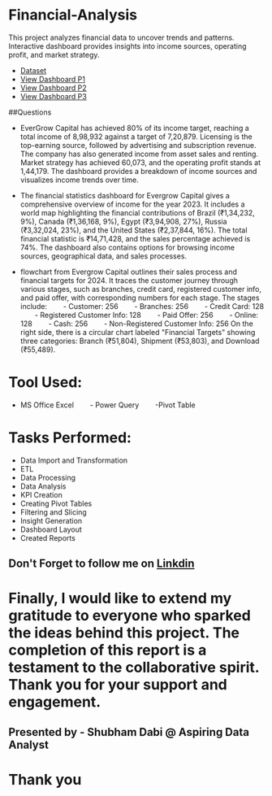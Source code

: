 # Financial-Analysis
This project analyzes financial data to uncover trends and patterns. Interactive dashboard provides insights into income sources, operating profit, and market strategy.
- <a href= "https://github.com/shubhamdabi2024/Financial-Analysis/blob/main/Financial%20Analysis.xlsx">Dataset</a>
- <a href= "https://github.com/shubhamdabi2024/Financial-Analysis/blob/main/Financial%20Analysis%20Page%201.png">View Dashboard P1</a>
- <a href= "https://github.com/shubhamdabi2024/Financial-Analysis/blob/main/Financial%20Analysis%20Page%202.png">View Dashboard P2</a>
- <a href= "https://github.com/shubhamdabi2024/Financial-Analysis/blob/main/Financial%20Analysis%20Page%203.png">View Dashboard P3</a>

##Questions
- EverGrow Capital has achieved 80% of its income target, reaching a total income of 8,98,932 against a target of 7,20,879. Licensing is the top-earning source, followed by advertising and subscription revenue. The company has also generated income from asset sales and renting. Market strategy has achieved 60,073, and the operating profit stands at 1,44,179. The dashboard provides a breakdown of income sources and visualizes income trends over time.

- The financial statistics dashboard for Evergrow Capital gives a comprehensive overview of income for the year 2023. It includes a world map highlighting the financial contributions of Brazil (₹1,34,232, 9%), Canada (₹1,36,168, 9%), Egypt (₹3,94,908, 27%), Russia (₹3,32,024, 23%), and the United States (₹2,37,844, 16%). The total financial statistic is ₹14,71,428, and the sales percentage achieved is 74%. The dashboard also contains options for browsing income sources, geographical data, and sales processes.

- flowchart from Evergrow Capital outlines their sales process and financial targets for 2024. It traces the customer journey through various stages, such as branches, credit card, registered customer info, and paid offer, with corresponding numbers for each stage. The stages include:
  - Customer: 256
  - Branches: 256
  - Credit Card: 128
  - Registered Customer Info: 128
  - Paid Offer: 256
  - Online: 128
  - Cash: 256
  - Non-Registered Customer Info: 256
On the right side, there is a circular chart labeled "Financial Targets" showing three categories: Branch (₹51,804), Shipment (₹53,803), and Download (₹55,489).
# Tool Used:
- MS Office Excel
  - Power Query
  -Pivot Table
# Tasks Performed:
- Data Import and Transformation
- ETL
- Data Processing
- Data Analysis
- KPI Creation
- Creating Pivot Tables
- Filtering and Slicing
- Insight Generation
- Dashboard Layout
- Created Reports

## Don't Forget to follow me on  <a href= "https://www.linkedin.com/in/shubham-dabi-9175992b1?lipi=urn%3Ali%3Apage%3Ad_flagship3_profile_view_base_contact_details%3BzwKecuw4RcqtZJIfbfkl%2Fg%3D%3D">Linkdin</a>

# Finally, I would like to extend my gratitude to everyone who sparked the ideas behind this project. The completion of this report is a testament to the collaborative spirit. Thank you for your support and engagement.

## Presented by - Shubham Dabi @ Aspiring Data Analyst
# Thank you
